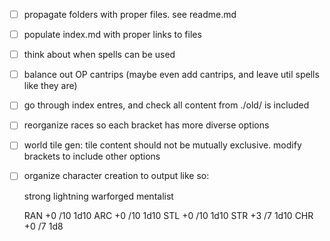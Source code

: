 - [ ] propagate folders with proper files. see readme.md
- [ ] populate index.md with proper links to files
- [ ] think about when spells can be used
- [ ] balance out OP cantrips (maybe even add cantrips, and leave util spells like they are)
- [ ] go through index entres, and check all content from ./old/ is included
- [ ] reorganize races so each bracket has more diverse options
- [ ] world tile gen: tile content should not be mutually exclusive. modify brackets to include other options
- [ ] organize character creation to output like so:

    strong lightning warforged mentalist

    RAN +0 /10  1d10
    ARC +0 /10  1d10
    STL +0 /10  1d10
    STR +3 /7   1d10
    CHR +0 /7   1d8

